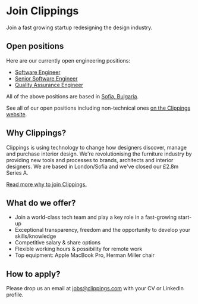 Join Clippings
==============

Join a fast growing startup redesigning the design industry.

Open positions
--------------

Here are our currently open engineering positions:

- [Software Engineer](positions/software-engineer.md)
- [Senior Software Engineer](positions/senior-software-engineer.md)
- [Quality Assurance Engineer](positions/quality-assurance-engineer.md)

All of the above positions are based in [Sofia, Bulgaria](https://goo.gl/maps/3N6vWKagChG2).

See all of our open positions including non-technical ones [on the Clippings website](https://clippings.com/page/careers).

Why Clippings?
--------------

Clippings is using technology to change how designers discover, manage and purchase interior design.
We're revolutionising the furniture industry by providing new tools and processes to brands, architects and interior designers.
We are based in London/Sofia and we've closed our &pound;2.8m Series A.

[Read more why to join Clippings.](why-clippings.md)

What do we offer?
-----------------

- Join a world-class tech team and play a key role in a fast-growing start-up
- Exceptional transparency, freedom and the opportunity to develop your skills/knowledge
- Competitive salary &amp; share options
- Flexible working hours &amp; possibility for remote work
- Top equipment: Apple MacBook Pro, Herman Miller chair

How to apply?
-------------

Please drop us an email at [jobs@clippings.com](mailto:jobs@clippings.com) with your CV or LinkedIn profile.
